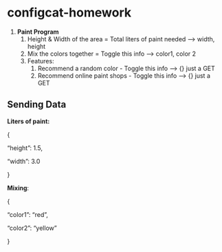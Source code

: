 # configcat-homework

1. **Paint Program**
    1. Height & Width of the area = Total liters of paint needed —> width, height
    2. Mix the colors together = Toggle this info —> color1, color 2
    3. Features:
        1. Recommend a random color - Toggle this info —> {} just a GET
        2. Recommend online paint shops - Toggle this info —>  {} just a GET

## Sending Data

**Liters of paint:**

{

“height”: 1.5,

“width”: 3.0

}

**Mixing**:

{

“color1”: “red”,

“color2”: “yellow”

}
